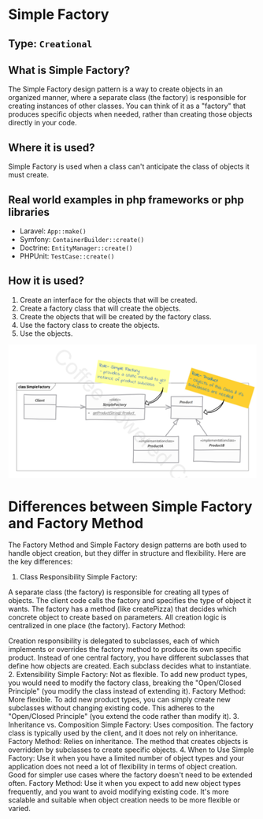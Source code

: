 
# Simple Factory

## Type: `Creational`

## What is Simple Factory?


The Simple Factory design pattern is a way to create objects in an organized manner,
where a separate class (the factory) is responsible for creating instances of other classes.
You can think of it as a "factory" that produces specific objects when needed, rather than
creating those objects directly in your code.

## Where it is used?

Simple Factory is used when a class can't anticipate the class of objects it must create.

## Real world examples in php frameworks or php libraries

- Laravel: `App::make()`
- Symfony: `ContainerBuilder::create()`
- Doctrine: `EntityManager::create()`
- PHPUnit: `TestCase::create()`


## How it is used?

1. Create an interface for the objects that will be created.
2. Create a factory class that will create the objects.
3. Create the objects that will be created by the factory class.
4. Use the factory class to create the objects.
5. Use the objects.


![SimpleFactory](resources/uml.png)

# Differences between Simple Factory and Factory Method


The Factory Method and Simple Factory design patterns are both used to handle object creation, but they differ in structure and flexibility. Here are the key differences:

1. Class Responsibility
   Simple Factory:

A separate class (the factory) is responsible for creating all types of objects.
The client code calls the factory and specifies the type of object it wants.
The factory has a method (like createPizza) that decides which concrete object to create based on parameters.
All creation logic is centralized in one place (the factory).
Factory Method:

Creation responsibility is delegated to subclasses, each of which implements or overrides the factory method to produce its own specific product.
Instead of one central factory, you have different subclasses that define how objects are created.
Each subclass decides what to instantiate.
2. Extensibility
   Simple Factory:
   Not as flexible. To add new product types, you would need to modify the factory class, breaking the "Open/Closed Principle" (you modify the class instead of extending it).
   Factory Method:
   More flexible. To add new product types, you can simply create new subclasses without changing existing code. This adheres to the "Open/Closed Principle" (you extend the code rather than modify it).
3. Inheritance vs. Composition
   Simple Factory:
   Uses composition. The factory class is typically used by the client, and it does not rely on inheritance.
   Factory Method:
   Relies on inheritance. The method that creates objects is overridden by subclasses to create specific objects.
4. When to Use
   Simple Factory:
   Use it when you have a limited number of object types and your application does not need a lot of flexibility in terms of object creation.
   Good for simpler use cases where the factory doesn't need to be extended often.
   Factory Method:
   Use it when you expect to add new object types frequently, and you want to avoid modifying existing code. It's more scalable and suitable when object creation needs to be more flexible or varied.


